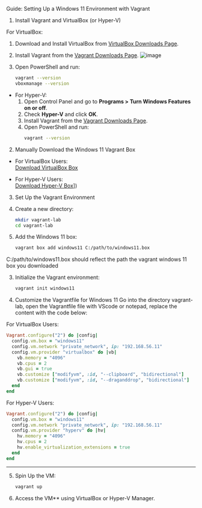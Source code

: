 Guide: Setting Up a Windows 11 Environment with Vagrant

1. Install Vagrant and VirtualBox (or Hyper-V)

For VirtualBox:
   1. Download and Install VirtualBox from [VirtualBox Downloads Page](https://www.virtualbox.org/wiki/Downloads).
   2. Install Vagrant from the [Vagrant Downloads Page](https://www.vagrantup.com/downloads).
      ![image](https://github.com/user-attachments/assets/6f469b23-cb5e-4106-b1af-7b8690212579)

   4. Open PowerShell and run:  
      ```bash
      vagrant --version
      vboxmanage --version
      ```

- For Hyper-V:
   1. Open Control Panel and go to **Programs > Turn Windows Features on or off**.
   2. Check **Hyper-V** and click **OK**.
   3. Install Vagrant from the [Vagrant Downloads Page](https://www.vagrantup.com/downloads).
   4. Open PowerShell and run:  
      ```bash
      vagrant --version
      ```


2. Manually Download the Windows 11 Vagrant Box

- For VirtualBox Users:  
  [Download VirtualBox Box]([(https://api.hashicorp.cloud/vagrant/2022-08-01/gusztavvargadr/boxes/windows-11-23h2-enterprise/versions/2302.0.2409/providers/virtualbox/amd64/vagrant.box)])

- For Hyper-V Users:  
  [Download Hyper-V Box]([https://api.hashicorp.cloud/vagrant/2022-08-01/gusztavvargadr/boxes/windows-11-23h2-enterprise/versions/2302.0.2409/providers/hyperv/amd64/vagrant.box)])


3. Set Up the Vagrant Environment

1. Create a new directory:

   ```bash
   mkdir vagrant-lab
   cd vagrant-lab
   ```

2. Add the Windows 11 box:

   ```bash
   vagrant box add windows11 C:/path/to/windows11.box
   ```
C:/path/to/windows11.box should reflect the path the vagrant windows 11 box you downloaded


3. Initialize the Vagrant environment:

   ```bash
   vagrant init windows11
   ```



4. Customize the Vagrantfile for Windows 11
Go into the directory vagrant-lab, open the Vagrantfile file with VScode or notepad, replace the content with the code below:

For VirtualBox Users:

   ```ruby
   Vagrant.configure("2") do |config|
     config.vm.box = "windows11"
     config.vm.network "private_network", ip: "192.168.56.11"
     config.vm.provider "virtualbox" do |vb|
       vb.memory = "4096"
       vb.cpus = 2
       vb.gui = true
       vb.customize ["modifyvm", :id, "--clipboard", "bidirectional"]
       vb.customize ["modifyvm", :id, "--draganddrop", "bidirectional"]
     end
   end
   ```

For Hyper-V Users:

   ```ruby
   Vagrant.configure("2") do |config|
     config.vm.box = "windows11"
     config.vm.network "private_network", ip: "192.168.56.11"
     config.vm.provider "hyperv" do |hv|
       hv.memory = "4096"
       hv.cpus = 2
       hv.enable_virtualization_extensions = true
     end
   end
   ```

---



5. Spin Up the VM:

   ```bash
   vagrant up
   ```

6. Access the VM** using VirtualBox or Hyper-V Manager.

